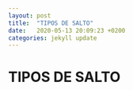```yaml
---
layout: post
title:  "TIPOS DE SALTO"
date:   2020-05-13 20:09:23 +0200
categories: jekyll update
---
```


# TIPOS DE SALTO
